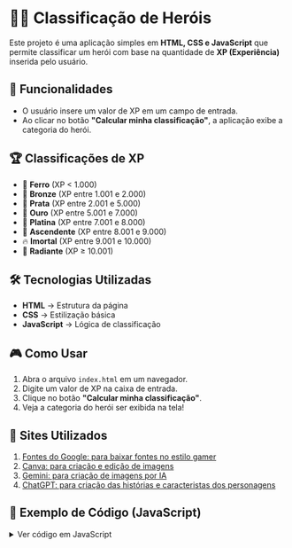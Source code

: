 # 🦸‍♂️ Classificação de Heróis  

Este projeto é uma aplicação simples em **HTML, CSS e JavaScript** que permite classificar um herói com base na quantidade de **XP (Experiência)** inserida pelo usuário.  

## 🚀 Funcionalidades  
- O usuário insere um valor de XP em um campo de entrada.  
- Ao clicar no botão **"Calcular minha classificação"**, a aplicação exibe a categoria do herói.  
## 🏆 Classificações de XP  

- 🔩 **Ferro** (XP < 1.000)  
- 🥉 **Bronze** (XP entre 1.001 e 2.000)  
- 🥈 **Prata** (XP entre 2.001 e 5.000)  
- 🏅 **Ouro** (XP entre 5.001 e 7.000)  
- 💎 **Platina** (XP entre 7.001 e 8.000)  
- 🚀 **Ascendente** (XP entre 8.001 e 9.000)  
- 🔥 **Imortal** (XP entre 9.001 e 10.000)  
- 🌟 **Radiante** (XP ≥ 10.001)   

## 🛠️ Tecnologias Utilizadas  
- **HTML** → Estrutura da página  
- **CSS** → Estilização básica  
- **JavaScript** → Lógica de classificação  

## 🎮 Como Usar  
1. Abra o arquivo `index.html` em um navegador.  
2. Digite um valor de XP na caixa de entrada.  
3. Clique no botão **"Calcular minha classificação"**.  
4. Veja a categoria do herói ser exibida na tela!

## 🔎 Sites Utilizados
1. [Fontes do Google: para baixar fontes no estilo gamer](https://fonts.google.com/)
2. [Canva: para criação e edição de imagens](https://www.canva.com/)
3. [Gemini: para criação de imagens por IA](https://gemini.google.com/app)
4. [ChatGPT: para criação das histórias e caracteristas dos personagens](https://chatgpt.com/)

## 📌 Exemplo de Código (JavaScript)

<details>
  <summary>Ver código em JavaScript</summary>
    
    function qtdXP() {
        let exp = document.getElementById("exp").value;
        
        let classificacao = ""

        document.getElementById("qexp").innerText = "Essa é sua quantidade de XP total: " + exp;
        if (exp <= 1000){
            classificacao = "Ferro"
        } else if (exp <= 2000){
            classificacao = "Bronze"
        } else if (exp <= 5000){
            classificacao = "Prata"
        } else if (exp <= 7000){
            classificacao = "Ouro"
        } else if (exp <= 8000){
            classificacao = "Platina"
        } else if (exp <= 9000){
            classificacao = "Ascendente"
        } else if (exp <= 10000){
            classificacao = "Imortal"
        } else {
                classificacao = "Radiante" 
        }

        document.getElementById("final").innerText = `O Herói de nome **${nomeJogador}** está no nível de **${classificacao}**`;
    }

    
</details>
